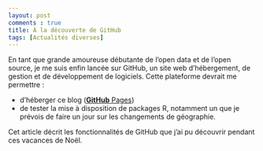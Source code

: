 ```yaml
---
layout: post
comments : true
title: À la découverte de GitHub
tags: [Actualités diverses]
---
```


En tant que grande amoureuse débutante de l’open data et de l’open source, je me suis enfin lancée sur GitHub, un site web d’hébergement, de gestion et de développement de logiciels. Cette plateforme devrait me permettre : 
*	d’héberger ce blog ([**GitHub** Pages](https://pages.github.com/)) 
*	de tester la mise à disposition de packages R, notamment un que je prévois de faire un jour sur les changements de géographie. 


Cet article décrit les fonctionnalités de GitHub que j’ai pu découvrir pendant ces vacances de Noël.

<!--break-->
